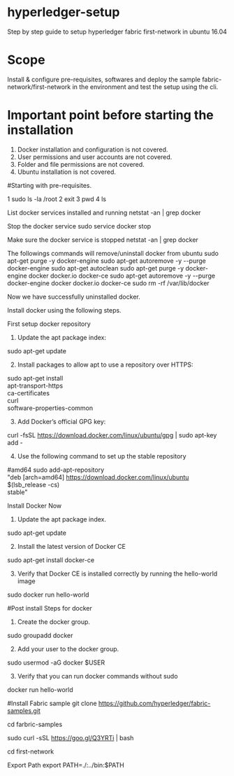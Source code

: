 # hyperledger-setup
Step by step guide to setup hyperledger fabric first-network in ubuntu 16.04

# Scope
Install & configure pre-requisites, softwares and deploy the sample fabric-network/first-network in the environment and test the setup using the cli.

# Important point before starting the installation

1. Docker installation and configuration is not covered.
2. User permissions and user accounts are not covered.
3. Folder and file permissions are not covered.
4. Ubuntu installation is not covered.

#Starting with pre-requisites.


1  sudo ls -la /root
2  exit
3  pwd
4  ls

List docker services installed and running
netstat -an | grep docker

Stop the docker service
sudo service docker stop

Make sure the docker service is stopped
netstat -an | grep docker

The followings commands will remove/uninstall docker from ubuntu
sudo apt-get purge -y docker-engine
sudo apt-get autoremove -y --purge docker-engine
sudo apt-get autoclean
sudo apt-get purge -y docker-engine docker docker.io docker-ce
sudo apt-get autoremove -y --purge docker-engine docker docker.io docker-ce
sudo rm -rf /var/lib/docker

Now we have successfully uninstalled docker.

Install docker using the following steps.

First setup docker repository

1. Update the apt package index:

sudo apt-get update

2. Install packages to allow apt to use a repository over HTTPS:

sudo apt-get install \
    apt-transport-https \
    ca-certificates \
    curl \
    software-properties-common

3. Add Docker’s official GPG key:

curl -fsSL https://download.docker.com/linux/ubuntu/gpg | sudo apt-key add -

4. Use the following command to set up the stable repository

#amd64
  sudo add-apt-repository \
   "deb [arch=amd64] https://download.docker.com/linux/ubuntu \
   $(lsb_release -cs) \
   stable"

Install Docker Now
1. Update the apt package index.

sudo apt-get update

2. Install the latest version of Docker CE

sudo apt-get install docker-ce

3. Verify that Docker CE is installed correctly by running the hello-world image

sudo docker run hello-world

#Post install Steps for docker
1. Create the docker group.

sudo groupadd docker

2. Add your user to the docker group.

sudo usermod -aG docker $USER

3. Verify that you can run docker commands without sudo

docker run hello-world



#Install Fabric sample
git clone https://github.com/hyperledger/fabric-samples.git

cd farbric-samples

sudo curl -sSL https://goo.gl/Q3YRTi | bash

cd first-network

Export Path
export  PATH=./:../bin:$PATH
